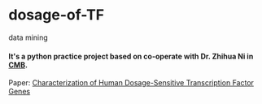 # dosage-of-TF
data mining
#### It's a python practice project based on co-operate with Dr. Zhihua Ni in [CMB](https://cmb.bnu.edu.cn).

Paper: [Characterization of Human Dosage-Sensitive Transcription Factor Genes](https://doi.org/10.3389/fgene.2019.01208)
